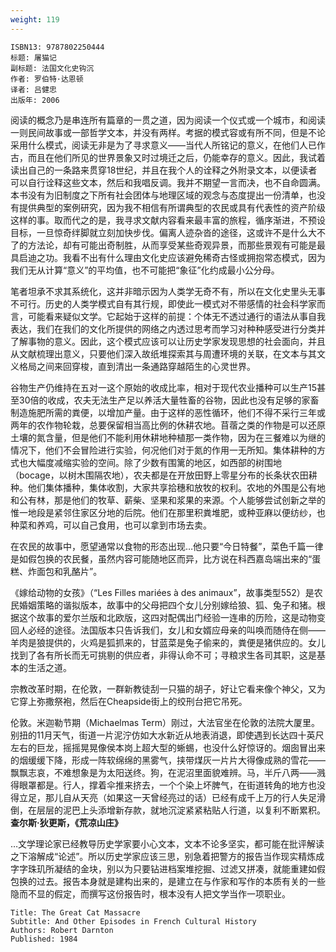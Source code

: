 ```yaml
---
weight: 119
---
```


```
ISBN13: 9787802250444
标题: 屠猫记
副标题: 法国文化史钩沉
作者: 罗伯特·达恩顿
译者: 吕健忠
出版年: 2006
```

阅读的概念乃是串连所有篇章的一贯之道，因为阅读一个仪式或一个城市，和阅读一则民间故事或一部哲学文本，并没有两样。考据的模式容或有所不同，但是不论采用什么模式，阅读无非是为了寻求意义——当代人所铭记的意义，在他们人已作古，而且在他们所见的世界景象又时过境迁之后，仍能幸存的意义。因此，我试着读出自己的一条路来贯穿18世纪，并且在我个人的诠释之外附录文本，以便读者可以自行诠释这些文本，然后和我唱反调。我并不期望一言而决，也不自命圆满。本书没有为旧制度之下所有社会团体与地理区域的观念与态度提出一份清单，也没有提供典型的案例研究，因为我不相信有所谓典型的农民或具有代表性的资产阶级这样的事。取而代之的是，我寻求文献内容看来最丰富的旅程，循序渐进，不预设目标，一旦惊奇绊脚就立刻加快步伐。偏离人迹杂沓的途径，这或许不是什么大不了的方法论，却有可能出奇制胜，从而享受某些奇观异景，而那些景观有可能是最具启迪之功。我看不出有什么理由文化史应该避免稀奇古怪或拥抱常态模式，因为我们无从计算“意义”的平均值，也不可能把“象征”化约成最小公分母。

笔者坦承不求其系统化，这并非暗示因为人类学无奇不有，所以在文化史里头无事不可行。历史的人类学模式自有其行规，即使此一模式对不带感情的社会科学家而言，可能看来疑似文学。它起始于这样的前提：个体无不透过通行的语法从事自我表达，我们在我们的文化所提供的网络之内透过思考而学习对种种感受进行分类并了解事物的意义。因此，这个模式应该可以让历史学家发现思想的社会面向，并且从文献梳理出意义，只要他们深入故纸堆探索其与周遭环境的关联，在文本与其文义格局之间来回穿梭，直到清出一条通路穿越陌生的心灵世界。

谷物生产仍维持在五对一这个原始的收成比率，相对于现代农业播种可以生产15甚至30倍的收成，农夫无法生产足以养活大量牲畜的谷物，因此也没有足够的家畜制造施肥所需的粪便，以增加产量。由于这样的恶性循环，他们不得不采行三年或两年的农作物轮栽，总要保留相当高比例的休耕农地。苜蓿之类的作物是可以还原土壤的氮含量，但是他们不能利用休耕地种植那一类作物，因为在三餐难以为继的情况下，他们不会冒险进行实验，何况他们对于氮的作用一无所知。集体耕种的方式也大幅度减缩实验的空间。除了少数有围篱的地区，如西部的树围地（bocage，以树木围隔农地），农夫都是在开放田野上零星分布的长条状农田耕种。他们集体播种，集体收割，大家共享拾穗和放牧的权利。农地的外围是公有地和公有林，那是他们的牧草、薪柴、坚果和浆果的来源。个人能够尝试创新之举的惟一地段是紧邻住家区分地的后院。他们在那里积粪堆肥，或种亚麻以便纺纱，也种菜和养鸡，可以自己食用，也可以拿到市场去卖。

在农民的故事中，愿望通常以食物的形态出现…他只要“今日特餐”，菜色千篇一律是如假包换的农民餐，虽然内容可能随地区而异，比方说在科西嘉岛端出来的“蛋糕、炸面包和乳酪片”。

《嫁给动物的女孩》（“Les Filles mariées à des animaux”，故事类型552）是农民婚姻策略的谐拟版本，故事中的父母把四个女儿分别嫁给狼、狐、兔子和猪。根据这个故事的爱尔兰版和北欧版，这四对配偶出门经验一连串的历险，这是动物变回人必经的途径。法国版本只告诉我们，女儿和女婿应母亲的叫唤而随侍在侧——羊肉是狼提供的，火鸡是狐抓来的，甘蓝菜是兔子偷来的，粪便是猪供应的。女儿找到了各有所长而无可挑剔的供应者，非得认命不可；寻粮求生各司其职，这是基本的生活之道。

宗教改革时期，在伦敦，一群新教徒刮一只猫的胡子，好让它看来像个神父，又为它穿上弥撒祭袍，然后在Cheapside街上的绞刑台把它吊死。

伦敦。米迦勒节期（Michaelmas Term）刚过，大法官坐在伦敦的法院大厦里。别扭的11月天气，街道一片泥泞仿如大水新近从地表消退，即使遇到长达四十英尺左右的巨龙，摇摇晃晃像侯本岗上超大型的蜥蜴，也没什么好惊讶的。烟囱冒出来的烟缓缓下降，形成一阵软绵绵的黑雾气，挟带煤灰一片片大得像成熟的雪花——飘飘志哀，不难想象是为太阳送终。狗，在泥沼里面貌难辨。马，半斤八两——溅得眼罩都是。行人，撑着伞推来挤去，一个个染上坏脾气，在街道转角的地方也没得立足，那儿自从天亮（如果这一天曾经亮过的话）已经有成千上万的行人失足滑倒，在层层的泥巴上头添增新存款，就地沉淀紧紧粘贴人行道，以复利不断累积。  
**查尔斯·狄更斯，《荒凉山庄》**

…文学理论家已经教导历史学家要小心文本，文本不论多坚实，都可能在批评解读之下溶解成“论述”。所以历史学家应该三思，别急着把警方的报告当作现实精炼成字字珠玑所凝结的金块，别以为只要钻进档案堆挖掘、过滤又拼凑，就能重建如假包换的过去。报告本身就是建构出来的，是建立在与作家和写作的本质有关的一些隐而不显的假定，而撰写这份报告时，根本没有人把文学当作一项职业。

```
Title: The Great Cat Massacre
Subtitle: And Other Episodes in French Cultural History
Authors: Robert Darnton
Published: 1984
```
